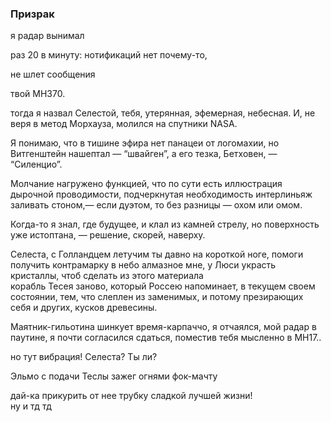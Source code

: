 ### Призрак



я радар вынимал

раз 20 в минуту: нотификаций нет почему-то,

не шлет сообщения

твой MH370.




тогда я назвал Селестой, тебя,
утерянная, 
	эфемерная, 
		небесная.
И, не веря в метод Морхауза,
молился на спутники NASA.

Я понимаю, что в тишине эфира
нет панацеи от логомахии,
но Витгенштейн нашептал — “швайген”,
а его тезка, Бетховен, — “Силенцио”.

Молчание нагружено функцией, 
что по сути есть иллюстрация 
  дырочной проводимости,
подчеркнутая необходимость 
интерлиньяж заливать стоном,—
если дуэтом, то без разницы — 
охом или омом.

Когда-то я знал, где будущее,
и клал из камней стрелу, 
но поверхность уже истоптана, — 
решение, скорей, наверху.

Селеста, с Голландцем летучим 
ты давно на короткой ноге,
помоги получить контрамарку
в небо алмазное мне,
у Люси украсть кристаллы, 
чтоб сделать из этого материала     
корабль Тесея заново,
который Россею напоминает,
в текущем своем состоянии,
тем, что слеплен из заменимых,
и потому презирающих 
себя и других, кусков древесины.

Маятник-гильотина
шинкует время-карпаччо,
я отчаялся, мой радар в паутине, 
я почти согласился сдаться, 
поместив тебя мысленно в MH17..

но тут вибрация! 
Селеста? Ты ли?

Эльмо с подачи Теслы
зажег огнями фок-мачту

дай-ка прикурить от нее трубку сладкой лучшей жизни!       
ну и тд тд
